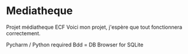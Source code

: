 # Mediatheque
Projet médiatheque ECF
Voici mon projet, j'espère que tout fonctionnera correctement.

Pycharm / Python required 
Bdd = DB Browser for SQLite

